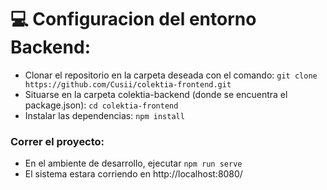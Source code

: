 # :computer: Configuracion del entorno Backend:

- Clonar el repositorio en la carpeta deseada con el comando:
 `git clone https://github.com/Cusii/colektia-frontend.git`
- Situarse en la carpeta colektia-backend (donde se encuentra el package.json): `cd colektia-frontend`
- Instalar las dependencias: `npm install`

### Correr el proyecto:
- En el ambiente de desarrollo, ejecutar `npm run serve`
- El sistema estara corriendo en http://localhost:8080/